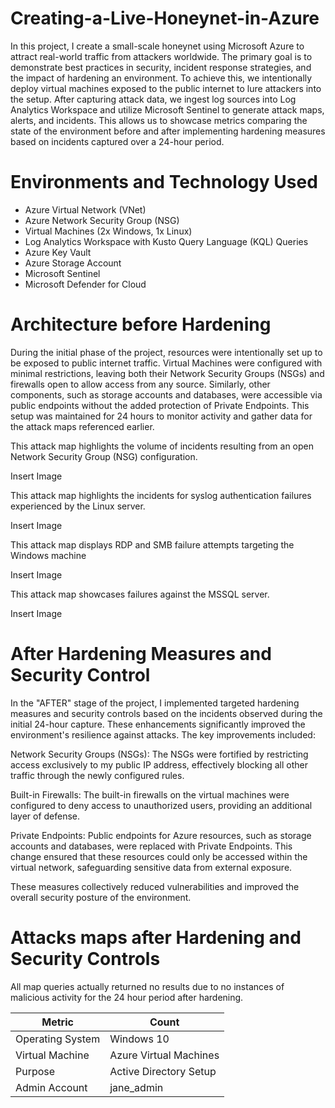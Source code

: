 # Creating-a-Live-Honeynet-in-Azure

In this project, I create a small-scale honeynet using Microsoft Azure to attract real-world traffic from attackers worldwide. The primary goal is to demonstrate best practices in security, incident response strategies, and the impact of hardening an environment. To achieve this, we intentionally deploy virtual machines exposed to the public internet to lure attackers into the setup. After capturing attack data, we ingest log sources into Log Analytics Workspace and utilize Microsoft Sentinel to generate attack maps, alerts, and incidents. This allows us to showcase metrics comparing the state of the environment before and after implementing hardening measures based on incidents captured over a 24-hour period.

# Environments and Technology Used 

- Azure Virtual Network (VNet)
- Azure Network Security Group (NSG)
- Virtual Machines (2x Windows, 1x Linux)
- Log Analytics Workspace with Kusto Query Language (KQL) Queries
- Azure Key Vault
- Azure Storage Account
- Microsoft Sentinel
- Microsoft Defender for Cloud

#  Architecture before Hardening 

During the initial phase of the project, resources were intentionally set up to be exposed to public internet traffic. Virtual Machines were configured with minimal restrictions, leaving both their Network Security Groups (NSGs) and firewalls open to allow access from any source. Similarly, other components, such as storage accounts and databases, were accessible via public endpoints without the added protection of Private Endpoints. This setup was maintained for 24 hours to monitor activity and gather data for the attack maps referenced earlier.

This attack map highlights the volume of incidents resulting from an open Network Security Group (NSG) configuration.

Insert Image

This attack map highlights the incidents for syslog authentication failures experienced by the Linux server.

Insert Image

This attack map displays RDP and SMB failure attempts targeting the Windows machine

Insert Image

This attack map showcases failures against the MSSQL server.

Insert Image

# After Hardening Measures and Security Control 

In the "AFTER" stage of the project, I implemented targeted hardening measures and security controls based on the incidents observed during the initial 24-hour capture. These enhancements significantly improved the environment's resilience against attacks. The key improvements included:

Network Security Groups (NSGs): The NSGs were fortified by restricting access exclusively to my public IP address, effectively blocking all other traffic through the newly configured rules.

Built-in Firewalls: The built-in firewalls on the virtual machines were configured to deny access to unauthorized users, providing an additional layer of defense.

Private Endpoints: Public endpoints for Azure resources, such as storage accounts and databases, were replaced with Private Endpoints. This change ensured that these resources could only be accessed within the virtual network, safeguarding sensitive data from external exposure.

These measures collectively reduced vulnerabilities and improved the overall security posture of the environment.

# Attacks maps after Hardening and Security Controls

All map queries actually returned no results due to no instances of malicious activity for the 24 hour period after hardening.

|     Metric      |          Count        |
|---------------|--------------------------|
| Operating System | Windows 10            |
| Virtual Machine  | Azure Virtual Machines |
| Purpose         | Active Directory Setup |
| Admin Account   | jane_admin             |
